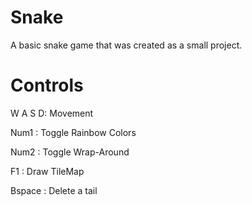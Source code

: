 # Snake
A basic snake game that was created as a small project.

# Controls
W A S D: Movement

Num1   : Toggle Rainbow Colors

Num2   : Toggle Wrap-Around


F1     : Draw TileMap

Bspace : Delete a tail

